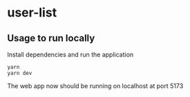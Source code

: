 # user-list

## Usage to run locally

Install dependencies and run the application

```
yarn
yarn dev
```

The web app now should be running on localhost at port 5173
